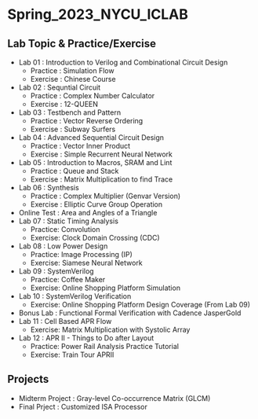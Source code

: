 # Spring_2023_NYCU_ICLAB

## Lab Topic & Practice/Exercise
- Lab 01 : Introduction to Verilog and Combinational Circuit Design
    - Practice : Simulation Flow
    - Exercise : Chinese Course
- Lab 02 : Sequntial Circuit
    - Practice : Complex Number Calculator
    - Exercise : 12-QUEEN
- Lab 03 : Testbench and Pattern
    - Practice : Vector Reverse Ordering
    - Exercise : Subway Surfers
- Lab 04 : Advanced Sequential Circuit Design
    - Practice : Vector Inner Product
    - Exercise : Simple Recurrent Neural Network
- Lab 05 : Introduction to Macros, SRAM and Lint
    - Practice : Queue and Stack 
    - Exercise : Matrix Multiplication to find Trace
- Lab 06 : Synthesis
    - Practice : Complex Multiplier (Genvar Version)
    - Exercise : Elliptic Curve Group Operation
- Online Test :     Area and Angles of a Triangle
- Lab 07 : Static Timing Analysis
    - Practice: Convolution
    - Exercise: Clock Domain Crossing (CDC)
- Lab 08 : Low Power Design
    - Practice: Image Processing (IP)
    - Exercise: Siamese Neural Network
- Lab 09 : SystemVerilog
    - Practice: Coffee Maker
    - Exercise: Online Shopping Platform Simulation
- Lab 10 : SystemVerilog Verification
    - Exercise: Online Shopping Platform Design Coverage (From Lab 09)
- Bonus Lab : Functional Formal Verification with Cadence JasperGold
- Lab 11 : Cell Based APR Flow
    - Exercise: Matrix Multiplication with Systolic Array
- Lab 12 : APR II - Things to Do after Layout
    - Practice: Power Rail Analysis Practice Tutorial
    - Exercise: Train Tour APRII

## Projects
- Midterm Project : Gray-level Co-occurrence Matrix (GLCM)
- Final Prject :    Customized ISA Processor